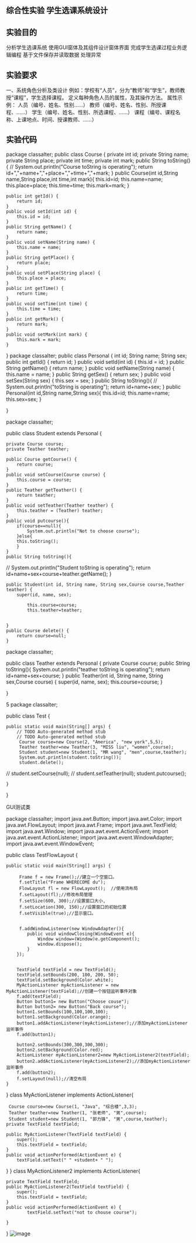 ## 综合性实验  学生选课系统设计

## 实验目的
分析学生选课系统
使用GUI窗体及其组件设计窗体界面
完成学生选课过程业务逻辑编程
基于文件保存并读取数据
处理异常
## 实验要求
一、系统角色分析及类设计
例如：学校有“人员”，分为“教师”和“学生”，教师教授“课程”，学生选择课程。
定义每种角色人员的属性，及其操作方法。
属性示例：	人员（编号、姓名、性别……）
教师（编号、姓名、性别、所授课程、……）
			学生（编号、姓名、性别、所选课程、……）
			课程（编号、课程名称、上课地点、时间、授课教师、……）
## 实验代码
package classalter;
public class Course {
	private int id;
	private String name;
	private String place;
	private int time;
	private int mark;
	public String toString(){
//		System.out.println("Course toString is operating");
		return id+","+name+","+place+","+time+","+mark;
	}
	public Course(int id,String name,String place,int time,int mark){
		this.id=id;
		this.name=name;
		this.place=place;
		this.time=time;
		this.mark=mark;
	}
	
	
	public int getId() {
		return id;
	}
	public void setId(int id) {
		this.id = id;
	}
	public String getName() {
		return name;
	}
	public void setName(String name) {
		this.name = name;
	}
	public String getPlace() {
		return place;
	}
	public void setPlace(String place) {
		this.place = place;
	}
	public int getTime() {
		return time;
	}
	public void setTime(int time) {
		this.time = time;
	}
	public int getMark() {
		return mark;
	}
	public void setMark(int mark) {
		this.mark = mark;
	}
}
package classalter;
public class Personal {
	int id;
	String name;
	String sex;
	public int getId() {
		return id;
	}
	public void setId(int id) {
		this.id = id;
	}
	public String getName() {
		return name;
	}
	public void setName(String name) {
		this.name = name;
	}
	public String getSex() {
		return sex;
	}
	public void setSex(String sex) {
		this.sex = sex;
	}
	public String toString(){
//		System.out.println("toString is operating");
		return id+name+sex;
	}
	public Personal(int id,String name,String sex){
		this.id=id;
		this.name=name;
		this.sex=sex;
	}

}


package classalter;

public class Student extends Personal {


	private Course course;
	private Teather teather;
	
	public Course getCourse() {
		return course;
	}
	public void setCourse(Course course) {
		this.course = course;
	}
	public Teather getTeather() {
		return teather;
	}
	public void setTeather(Teather teather) {
		this.teather = (Teather) teather;
	}
	public void putcourse(){
		if(course==null){
			System.out.println("Not to choose course");
		}else{
		this.toString();
		}
	}
	public String toString(){
	
//		System.out.println("Student toString is operating");
		return id+name+sex+course+teather.getName();
	}
		
	
	public Student(int id, String name, String sex,Course course,Teather teather) {
		super(id, name, sex);
		
			this.course=course;
			this.teather=teather;
		
	
	}
	public Course delete() {
		return course=null;
	}


package classalter;

public class Teather extends Personal {
	private Course course;
	public String toString(){
		System.out.println("teather toString is operating");
		return id+name+sex+course;
	}
	public Teather(int id, String name, String sex,Course course) {
		super(id, name, sex);
		this.course=course;
	}

}


5
package classalter;

public class Test {

	public static void main(String[] args) {
		// TODO Auto-generated method stub
		// TODO Auto-generated method stub
		 Course course=new Course(2, "America", "new york",5,5);
		 Teather teather=new Teather(3, "MISS liu", "women",course);
		 Student student=new Student(1, "MR wang", "men",course,teather);
		 System.out.println(student.toString());
		 student.delete();
//		 student.setCourse(null);
//		 student.setTeather(null);
		 student.putcourse();
		 
	}
	

}

GUI测试类


package classalter;
import java.awt.Button;
import java.awt.Color;
import java.awt.FlowLayout;
import java.awt.Frame;
import java.awt.TextField;
import java.awt.Window;
import java.awt.event.ActionEvent;
import java.awt.event.ActionListener;
import java.awt.event.WindowAdapter;
import java.awt.event.WindowEvent;


public class TestFlowLayout {

    public static void main(String[] args) {

    	 Frame f = new Frame();//建立一个空窗口。
    	 f.setTitle("Frame WHERECOME du");
    	 FlowLayout fl = new FlowLayout();  //使用流布局
         f.setLayout(fl);//修改布局管理
         f.setSize(600, 300);//设置窗口大小,
         f.setLocation(300, 150);//设置窗口的初始位置
         f.setVisible(true);//显示窗口。
    	 

         f.addWindowListener(new WindowAdapter(){
 			public void windowClosing(WindowEvent e){
 				Window window=(Window)e.getComponent();
 				window.dispose();
 			}
 		});


 		TextField textField = new TextField();
 		textField.setBounds(200, 100, 200, 50);
 		textField.setBackground(Color.white);
 		MyActionListener myActionListener = new MyActionListener(textField);//创建一个按钮监听事件对象
 		f.add(textField);
 		Button button1= new Button("Choose couse");
 		Button button2= new Button("Back course");
 		button1.setBounds(100,100,100,100);
 		button1.setBackground(Color.orange);
 		button1.addActionListener(myActionListener);//添加myActionListener监听事件
 		f.add(button1);

 		button2.setBounds(300,300,300,300);
 		button2.setBackground(Color.red);
 		ActionListener myActionListener2=new MyActionListener2(textField);
		button2.addActionListener(myActionListener2);//添加myActionListener监听事件
 		f.add(button2);
        f.setLayout(null);//清空布局
    }
    	
}
class MyActionListener implements ActionListener{
	
	 Course course=new Course(1, "Java", "综合楼",3,3);
	 Teather teather=new Teather(1, "张老师", "男",course);
	 Student student=new Student(1, "郭力锋", "男",course,teather);
	private TextField textField;
 
	public MyActionListener(TextField textField) {
		super();
		this.textField = textField;
	}
	public void actionPerformed(ActionEvent e) {
		textField.setText(" " +student+ " ");
}
}
class MyActionListener2 implements ActionListener{
	
	private TextField textField;
	public MyActionListener2(TextField textField) {
		super();
		this.textField = textField;
	}
	public void actionPerformed(ActionEvent e) {
			textField.setText("not to chouse course");
	
	}
	
}
![image](https://github.com/agiaoguolifeng/Student-Class/blob/master/3.png)
